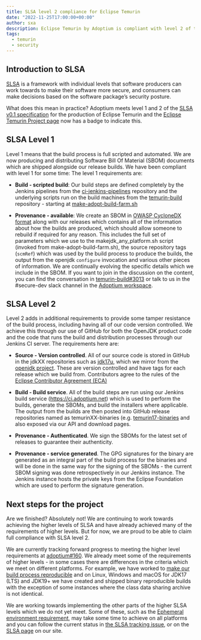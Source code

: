 ```yaml
---
title: SLSA level 2 compliance for Eclipse Temurin
date: "2022-11-25T17:00:00+00:00"
author: sxa
description: Eclipse Temurin by Adoptium is compliant with level 2 of the SLSA secure development framework.
tags:
  - temurin
  - security
---
```


## Introduction to SLSA

[SLSA](https://slsa.dev) is a framework with individual levels that software
producers can work towards to make their software more secure, and consumers
can make decisions based on the software package’s security posture.

What does this mean in practice? Adoptium meets level 1 and 2 of the
[SLSA v0.1 specification](http://slsa.dev/spec/v0.1/levels) for the
production of Eclipse Temurin and the
[Eclipse Temurin Project page](https://projects.eclipse.org/projects/adoptium.temurin/)
now has a badge to indicate this.

## SLSA Level 1

Level 1 means that the build process is full scripted and automated. We are
now producing and distributing Software Bill Of Material (SBOM) documents
which are shipped alongside our release builds. We have been compliant with
level 1 for some time: The level 1 requirements are:

- **Build - scripted build**: Our build steps are defined completely by the
  Jenkins pipelines from the [ci-jenkins-pipelines](https://github.com/adoptium/ci-jenkins-pipelines) repository and the
  underlying scripts run on the build machines from the
  [temurin-build](https://github.com/adoptium/temurin-build)
  repository - starting at
  [make-adopt-build-farm.sh](https://github.com/adoptium/temurin-build/blob/master/build-farm/make-adopt-build-farm.sh)

- **Provenance - available**: We create an SBOM in
  [OWASP CycloneDX format](https://owasp.org/www-project-cyclonedx/)
  along with our releases which contains all of the information about how
  the builds are produced, which should allow someone to rebuild if required
  for any reason. This includes the full set of parameters which we use to
  the makejdk_any_platform.sh script (invoked from
  make-adopt-build-farm.sh), the source repository tags (`scmRef`) which was
  used by the build process to produce the builds, the output from the
  openjdk `configure` invocation and various other pieces of information.
  We are continually evolving the specific details which we include in the
  SBOM. If you want to join in the discussion on the content, you can find
  the conversation in
  [temurin-build#3013](https://github.com/adoptium/temurin-build/issues/3013)
  or talk to us in the #secure-dev slack channel in the
  [Adoptium workspace](https://adoptium.net/slack/).

## SLSA Level 2

Level 2 adds in additional requirements to provide some tamper resistance of
the build process, including having all of our code version controlled. We
achieve this through our use of GitHub for both the OpenJDK product code and
the code that runs the build and distribution processes through our Jenkins
CI server. The requirements here are:

- **Source - Version controlled**. All of our source code is stored in GitHub in
  the jdkXX repositories such as
  [jdk17u](https://github.com/adoptium/jdk17u/), which we mirror from the
  [openjdk project](https://github.com/openjdk). These
  are version controlled and have tags for each release which we build from.
  Contributors agree to the rules of the
  [Eclipse Contributor Agreement (ECA)](https://www.eclipse.org/legal/ECA.php)

- **Build - Build service**. All of the build steps are run using our Jenkins
  build service (https://ci.adoptium.net) which is used to
  perform the builds, generate the SBOMs, and build the installers where
  applicable. The output from the builds are then posted into GitHub release
  repositories named as temurinXX-binaries (e.g.
  [temurin17-binaries](https://github.com/adoptium/temurin17-binaries) and
  also exposed via our API and download pages.

- **Provenance - Authenticated**. We sign the SBOMs for the latest set of
  releases to guarantee their authenticity.

- **Provenance - service generated**. The GPG signatures for the binary
  are generated as an integral part of the build process for the binaries
  and will be done in the same way for the signing of the SBOMs - the current
  SBOM signing was done retrospectively in our Jenkins instance. The Jenkins
  instance hosts the private keys from the Eclipse Foundation which are used
  to perform the signature generation.

## Next steps for the project

Are we finished? Absolutely not! We are continuing to work towards
achieving the higher levels of SLSA and have already achieved many of the
requirements of higher levels. But for now, we are proud to be able to claim
full compliance with SLSA level 2.

We are currently tracking forward progress to meeting the higher level
requirements at
[adoptium#160](https://github.com/adoptium/adoptium/issues/160). We already
meet some of the requirements of higher levels - in some cases there are
differences in the criteria which we meet on different platforms. For
example, we have worked to [make our build process reproducible](https://blog.adoptium.net/2022/06/adoptium-reproducible-builds/)
and on Linux, Windows and macOS for JDK17 (LTS) and JDK19+ we have created
and shipped binary reproducible builds with the exception of some instances
where the class data sharing archive is not identical.

We are working towards implementing the other parts of the higher SLSA
levels which we do not yet meet. Some of these, such as the
[Ephemeral environment requirement](https://slsa.dev/spec/v0.1/requirements#ephemeral-environment),
may take some time to achieve on all platforms and
you can follow the current status in [the SLSA tracking
issue](https://github.com/adoptium/adoptium/issues/160), or on the
[SLSA page](https://adoptium.net/docs/slsa/) on our site.
